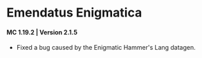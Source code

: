 # Emendatus Enigmatica
#### MC 1.19.2 | Version 2.1.5

* Fixed a bug caused by the Enigmatic Hammer's Lang datagen.